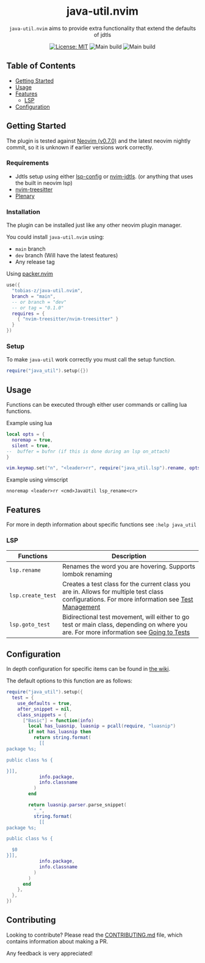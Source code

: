 <div align="center">

# java-util.nvim

`java-util.nvim` aims to provide extra functionality that extend the defaults of jdtls

[![License: MIT](https://img.shields.io/badge/License-MIT-green.svg)](https://opensource.org/licenses/MIT)
![Main build](https://img.shields.io/github/workflow/status/tobias-z/java-util.nvim/Validate?label=main%20build)
![Main build](https://img.shields.io/github/workflow/status/tobias-z/java-util.nvim/Validate/dev?label=dev%20build)

</div>

## Table of Contents

- [Getting Started](#getting-started)
- [Usage](#usage)
- [Features](#features)
  - [LSP](#lsp)
- [Configuration](#configuration)

## Getting Started

The plugin is tested against [Neovim (v0.7.0)](https://github.com/neovim/neovim/releases/tag/v0.7.0) and the latest neovim nightly commit, so it is unknown if earlier versions work correctly.

### Requirements

- Jdtls setup using either [lsp-config](https://github.com/neovim/nvim-lspconfig/blob/master/doc/server_configurations.md#jdtls) or [nvim-jdtls](https://github.com/mfussenegger/nvim-jdtls). (or anything that uses the built in neovim lsp)
- [nvim-treesitter](https://github.com/nvim-treesitter/nvim-treesitter)
- [Plenary](https://github.com/nvim-lua/plenary.nvim)

### Installation

The plugin can be installed just like any other neovim plugin manager.

You could install `java-util.nvim` using:

- `main` branch
- `dev` branch (Will have the latest features)
- Any release tag

Using [packer.nvim](https://github.com/wbthomason/packer.nvim)

```lua
use({
  "tobias-z/java-util.nvim",
  branch = "main",
  -- or branch = "dev"
  -- or tag = "0.1.0"
  requires = {
    { "nvim-treesitter/nvim-treesitter" }
  }
})
```

### Setup

To make `java-util` work correctly you must call the setup function.

```lua
require("java_util").setup({})
```

## Usage

Functions can be executed through either user commands or calling lua functions.

Example using lua

```lua
local opts = {
  noremap = true,
  silent = true,
--  buffer = bufnr (if this is done during an lsp on_attach)
}

vim.keymap.set("n", "<leader>rr", require("java_util.lsp").rename, opts)
```

Example using vimscript

```viml
nnoremap <leader>rr <cmd>JavaUtil lsp_rename<cr>
```

## Features

For more in depth information about specific functions see `:help java_util`

### LSP

| Functions         | Description                                                                                                                                                                                                              |
| ----------------- | ------------------------------------------------------------------------------------------------------------------------------------------------------------------------------------------------------------------------ |
| `lsp.rename`      | Renames the word you are hovering. Supports lombok renaming                                                                                                                                                              |
| `lsp.create_test` | Creates a test class for the current class you are in. Allows for multiple test class configurations. For more information see [Test Management](https://github.com/tobias-z/java-util.nvim/wiki/Test-Management)        |
| `lsp.goto_test`   | Bidirectional test movement, will either to go test or main class, depending on where you are. For more information see [Going to Tests](https://github.com/tobias-z/java-util.nvim/wiki/Test-Management#going-to-tests) |

## Configuration

In depth configuration for specific items can be found in [the wiki](https://github.com/tobias-z/java-util.nvim/wiki).

The default options to this function are as follows:

```lua
require("java_util").setup({
  test = {
    use_defaults = true,
    after_snippet = nil,
    class_snippets = {
      ["Basic"] = function(info)
        local has_luasnip, luasnip = pcall(require, "luasnip")
        if not has_luasnip then
          return string.format(
            [[
package %s;

public class %s {

}]],
            info.package,
            info.classname
          )
        end

        return luasnip.parser.parse_snippet(
          "_",
          string.format(
            [[
package %s;

public class %s {

  $0
}]],
            info.package,
            info.classname
          )
        )
      end
    },
  },
})
```

## Contributing

Looking to contribute? Please read the [CONTRIBUTING.md](./CONTRIBUTING.md) file, which contains information about making a PR.

Any feedback is very appreciated!
